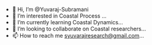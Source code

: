 - 👋 Hi, I’m @Yuvaraj-Subramani
- 👀 I’m interested in Coastal Process ...
- 🌱 I’m currently learning Coastal Dynamics...
- 💞️ I’m looking to collaborate on Coastal researchers...
- 📫 How to reach me syuvarajresearch@gmail.com...

<!---
Yuvaraj-Subramani/Yuvaraj-Subramani is a ✨ special ✨ repository because its `README.md` (this file) appears on your GitHub profile.
You can click the Preview link to take a look at your changes.
--->
